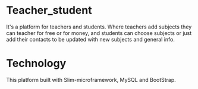 # Teacher_student
It's a platform for teachers and students. Where teachers add subjects they  can teacher for free or for money, and students can choose subjects or just add their contacts to be updated with new subjects and general info.

# Technology
This platform built with Slim-microframework, MySQL and BootStrap.
